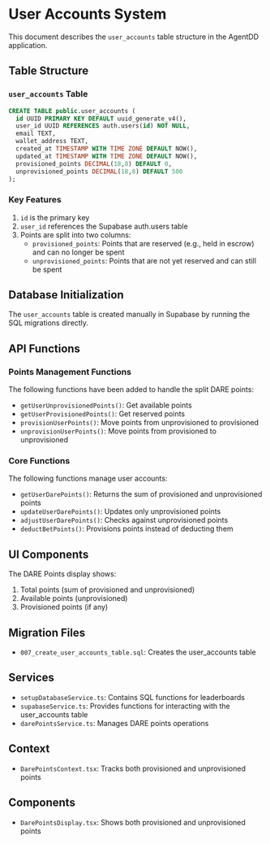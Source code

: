 # User Accounts System

This document describes the `user_accounts` table structure in the AgentDD application.

## Table Structure

### `user_accounts` Table

```sql
CREATE TABLE public.user_accounts (
  id UUID PRIMARY KEY DEFAULT uuid_generate_v4(),
  user_id UUID REFERENCES auth.users(id) NOT NULL,
  email TEXT,
  wallet_address TEXT,
  created_at TIMESTAMP WITH TIME ZONE DEFAULT NOW(),
  updated_at TIMESTAMP WITH TIME ZONE DEFAULT NOW(),
  provisioned_points DECIMAL(18,8) DEFAULT 0,
  unprovisioned_points DECIMAL(18,8) DEFAULT 500
);
```

### Key Features

1. `id` is the primary key
2. `user_id` references the Supabase auth.users table
3. Points are split into two columns:
   - `provisioned_points`: Points that are reserved (e.g., held in escrow) and can no longer be spent
   - `unprovisioned_points`: Points that are not yet reserved and can still be spent

## Database Initialization

The `user_accounts` table is created manually in Supabase by running the SQL migrations directly.

## API Functions

### Points Management Functions

The following functions have been added to handle the split DARE points:

- `getUserUnprovisionedPoints()`: Get available points
- `getUserProvisionedPoints()`: Get reserved points
- `provisionUserPoints()`: Move points from unprovisioned to provisioned
- `unprovisionUserPoints()`: Move points from provisioned to unprovisioned

### Core Functions

The following functions manage user accounts:

- `getUserDarePoints()`: Returns the sum of provisioned and unprovisioned points
- `updateUserDarePoints()`: Updates only unprovisioned points
- `adjustUserDarePoints()`: Checks against unprovisioned points
- `deductBetPoints()`: Provisions points instead of deducting them

## UI Components

The DARE Points display shows:

1. Total points (sum of provisioned and unprovisioned)
2. Available points (unprovisioned)
3. Provisioned points (if any)

## Migration Files

- `007_create_user_accounts_table.sql`: Creates the user_accounts table

## Services

- `setupDatabaseService.ts`: Contains SQL functions for leaderboards
- `supabaseService.ts`: Provides functions for interacting with the user_accounts table
- `darePointsService.ts`: Manages DARE points operations

## Context

- `DarePointsContext.tsx`: Tracks both provisioned and unprovisioned points

## Components

- `DarePointsDisplay.tsx`: Shows both provisioned and unprovisioned points 